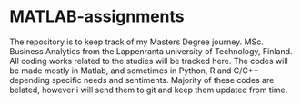 # MATLAB-assignments
The repository is to keep track of my Masters Degree journey. MSc. Business Analytics from the Lappenranta university of Technology, Finland.
All coding works related to the studies will be tracked here. 
The codes will be made mostly in Matlab, and sometimes in Python, R and C/C++ depending specific needs and sentiments.
Majority of these codes are belated, however i will send them to git and keep them updated from time.
